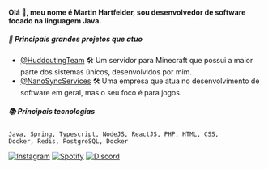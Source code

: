 #### Olá 👋, meu nome é Martin Hartfelder, sou desenvolvedor de software focado na linguagem Java.

##### 💎 Principais grandes projetos que atuo
- <a href="https://github.com/HuddoutingTeam">@HuddoutingTeam</a> 🛠 Um servidor para Minecraft que possui a maior parte dos sistemas únicos, desenvolvidos por mim.
- <a href="https://github.com/NanoSyncServices">@NanoSyncServices</a> 🛠 Uma empresa que atua no desenvolvimento de software em geral, mas o seu foco é para jogos.

##### 📚 Principais tecnologias
<code>Java, Spring, Typescript, NodeJS, ReactJS, PHP, HTML, CSS, Docker, Redis, PostgreSQL, Docker</code>


<a href="https://www.instagram.com/martiinfer22/" rel="Instagram">![Instagram](https://img.shields.io/badge/martiinfer22-%23E4405F.svg?style=for-the-badge&logo=Instagram&logoColor=white)</a> <a href="http://google.com.au/" rel="some text">![Spotify](https://img.shields.io/badge/Spotify-1ED760?style=for-the-badge&logo=spotify&logoColor=white)</a> <a href="http://google.com.au/" rel="some text">![Discord](https://img.shields.io/badge/NanoSync-%237289DA.svg?style=for-the-badge&logo=discord&logoColor=white)</a>
